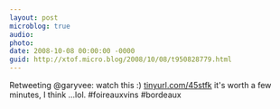 ```yaml
---
layout: post
microblog: true
audio: 
photo: 
date: 2008-10-08 00:00:00 -0000
guid: http://xtof.micro.blog/2008/10/08/t950828779.html
---
```

Retweeting @garyvee: watch this :) [tinyurl.com/45stfk](http://tinyurl.com/45stfk) it's worth a few minutes, I think ...lol. #foireauxvins #bordeaux
